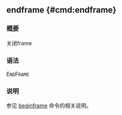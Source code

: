 ## endframe {#cmd:endframe}

### 概要

关闭frame

### 语法

E`ND`F`RAME`

### 说明

参见 [beginframe](/commands/beginframe.md) 命令的相关说明。
